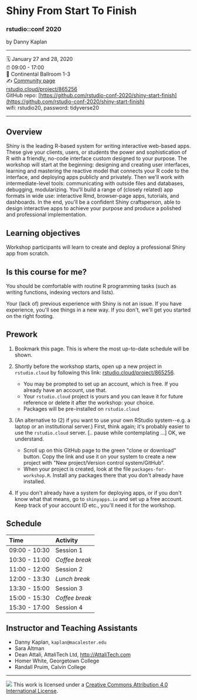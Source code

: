 Shiny From Start To Finish
================

### rstudio::conf 2020 

by Danny Kaplan

-----

:spiral_calendar: January 27 and 28, 2020  
:alarm_clock:     09:00 - 17:00  
:hotel:           Continental Ballroom 1-3  
:writing_hand:    [Community page](https://community.rstudio.com/t/shiny-from-start-to-finish-workshop-rstudio-conf-2020/49093)   
[rstudio.cloud/project/865256](https://rstudio.cloud/project/8652560)     
GitHub repo: [https://github.com/rstudio-conf-2020/shiny-start-finish](https://github.com/rstudio-conf-2020/shiny-start-finish)  
wifi: rstudio20, password: tidyverse20 

-----

## Overview

Shiny is the leading R-based system for writing interactive web-based apps. These give your clients, users, or students the power and sophistication of R with a friendly, no-code interface custom designed to your purpose. The workshop will start at the beginning: designing and creating user interfaces, learning and mastering the reactive model that connects your R code to the interface, and deploying apps publicly and privately. Then we'll work with intermediate-level tools: communicating with outside files and databases, debugging, modularizing. You'll build a range of (closely related) app formats in wide use: interactive Rmd, browser-page apps, tutorials, and dashboards. In the end, you'll be a confident Shiny craftsperson, able to design interactive apps to achieve your purpose and produce a polished and professional implementation.


## Learning objectives

Workshop participants will learn to create and deploy a professional Shiny app from scratch.

## Is this course for me?

You should be comfortable with routine R programming tasks (such as writing functions, indexing vectors and lists).

Your (lack of) previous experience with Shiny is not an issue. If you have experience, you'll see things in a new way. If you don't, we'll get you started on the right footing.

## Prework

1. Bookmark this page. This is where the most up-to-date schedule will be shown.


2. Shortly before the workshop starts, open up a new project in `rstudio.cloud` by following this link: [rstudio.cloud/project/865256](https://rstudio.cloud/project/865256). 
    - You may be prompted to set up an account, which is free. If you already have an account, use that.
    - Your `rstudio.cloud` project is yours and you can leave it for future reference or delete it after the workshop: your choice.
    - Packages will be pre-installed on `rstudio.cloud`
    
3. (An alternative to (2) if you want to use your own RStudio system--e.g. a laptop or an institutional server.) First, think again; it's probably  easier to use the `rstudio.cloud` server. [.. pause while contemplating ...] OK, we understand.
    - Scroll up on this GitHub page to the green "clone or download" button. Copy the link and use it on your system to create a new project with "New project/Version control system/GitHub".
    - When your project is created, look at the file `packages-for-workshop.R`. Install any packages there that you don't already have installed. 

4. If you don't already have a system for deploying apps, or if you don't know what that means,  go to `shinyapps.io` and set  up a free account. Keep track of your account ID etc., you'll need it for the workshop.

## Schedule

| Time          | Activity         |
| :------------ | :--------------- |
| 09:00 - 10:30 | Session 1        |
| 10:30 - 11:00 | *Coffee break*   |
| 11:00 - 12:00 | Session 2        |
| 12:00 - 13:30 | *Lunch break*    |
| 13:30 - 15:00 | Session 3        |
| 15:00 - 15:30 | *Coffee break*   |
| 15:30 - 17:00 | Session 4        |

## Instructor and Teaching Assistants

* Danny Kaplan, `kaplan@macalester.edu`
* Sara Altman
* Dean Attali, AttaliTech Ltd, <http://AttaliTech.com>
* Homer White, Georgetown College
* Randall Pruim, Calvin College



-----

![](https://i.creativecommons.org/l/by/4.0/88x31.png) This work is
licensed under a [Creative Commons Attribution 4.0 International
License](https://creativecommons.org/licenses/by/4.0/).
